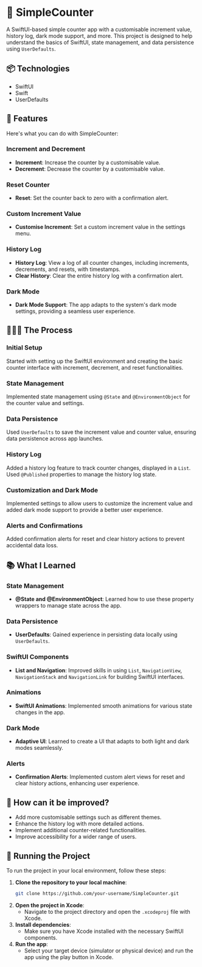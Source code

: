 # 🧮 SimpleCounter

A SwiftUI-based simple counter app with a customisable increment value, history log, dark mode support, and more. This project is designed to help understand the basics of SwiftUI, state management, and data persistence using `UserDefaults`.

## 📦 Technologies

- SwiftUI
- Swift
- UserDefaults

## 🦄 Features

Here's what you can do with SimpleCounter:

### Increment and Decrement
- **Increment**: Increase the counter by a customisable value.
- **Decrement**: Decrease the counter by a customisable value.

### Reset Counter
- **Reset**: Set the counter back to zero with a confirmation alert.

### Custom Increment Value
- **Customise Increment**: Set a custom increment value in the settings menu.

### History Log
- **History Log**: View a log of all counter changes, including increments, decrements, and resets, with timestamps.
- **Clear History**: Clear the entire history log with a confirmation alert.

### Dark Mode
- **Dark Mode Support**: The app adapts to the system's dark mode settings, providing a seamless user experience.

## 👩🏽‍🍳 The Process

### Initial Setup
Started with setting up the SwiftUI environment and creating the basic counter interface with increment, decrement, and reset functionalities.

### State Management
Implemented state management using `@State` and `@EnvironmentObject` for the counter value and settings.

### Data Persistence
Used `UserDefaults` to save the increment value and counter value, ensuring data persistence across app launches.

### History Log
Added a history log feature to track counter changes, displayed in a `List`. Used `@Published` properties to manage the history log state.

### Customization and Dark Mode
Implemented settings to allow users to customize the increment value and added dark mode support to provide a better user experience.

### Alerts and Confirmations
Added confirmation alerts for reset and clear history actions to prevent accidental data loss.

## 📚 What I Learned

### State Management
- **@State and @EnvironmentObject**: Learned how to use these property wrappers to manage state across the app.

### Data Persistence
- **UserDefaults**: Gained experience in persisting data locally using `UserDefaults`.

### SwiftUI Components
- **List and Navigation**: Improved skills in using `List`, `NavigationView`, `NavigationStack` and `NavigationLink` for building SwiftUI interfaces.

### Animations
- **SwiftUI Animations**: Implemented smooth animations for various state changes in the app.

### Dark Mode
- **Adaptive UI**: Learned to create a UI that adapts to both light and dark modes seamlessly.

### Alerts
- **Confirmation Alerts**: Implemented custom alert views for reset and clear history actions, enhancing user experience.

## 💭 How can it be improved?
- Add more customisable settings such as different themes.
- Enhance the history log with more detailed actions.
- Implement additional counter-related functionalities.
- Improve accessibility for a wider range of users.

## 🚦 Running the Project

To run the project in your local environment, follow these steps:

1. **Clone the repository to your local machine**:
   ```sh
   git clone https://github.com/your-username/SimpleCounter.git
   ```
2. **Open the project in Xcode**:
   - Navigate to the project directory and open the `.xcodeproj` file with Xcode.
3. **Install dependencies**:
   - Make sure you have Xcode installed with the necessary SwiftUI components.
4. **Run the app**:
   - Select your target device (simulator or physical device) and run the app using the play button in Xcode.
